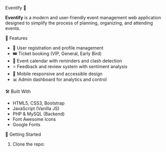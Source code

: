 Eventify 🎉

**Eventify** is a modern and user-friendly event management web application designed to simplify the process of planning, organizing, and attending events.

📌 Features

- 🧾 User registration and profile management
- 🎟️ Ticket booking (VIP, General, Early Bird)
- 📅 Event calendar with reminders and clash detection
- ⭐ Feedback and review system with sentiment analysis
- 📱 Mobile responsive and accessible design
- 📊 Admin dashboard for analytics and control

🛠️ Built With

- HTML5, CSS3, Bootstrap
- JavaScript (Vanilla JS)
- PHP & MySQL (Backend)
- Font Awesome Icons
- Google Fonts

🚀 Getting Started

1. Clone the repo:
